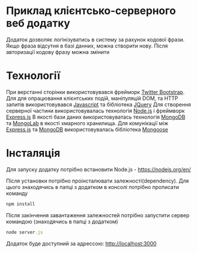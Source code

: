 # Приклад клієнтсько-серверного веб додатку
Додаток дозволяє логінізуватись в систему за рахунок кодової фрази.
Якщо фраза відсутня в базі данних, можна створити нову. 
Після авторизації кодову фразу можна змінити 
# Технології
При верстанні сторінки використовувався фрейморк [Twitter Bootstrap](http://getbootstrap.com/).
Для для опрацювання клієнтських подій, маніпуляцій DOM, та HTTP запитів використовувався 
[Javascript](https://developer.mozilla.org/en-US/docs/Web/JavaScript) та бібліотека [JQuery](https://jquery.com/)
Для створення серверної частини використовувалась технологія [Node.js](https://nodejs.org/en/) і фреймворк [Express.js](http://expressjs.com/)
В якості бази даних використовуватась технологія [MongoDB](https://www.mongodb.org/) та [MongoLab](https://mongolab.com/) в якості хмарного хранилища.
Для комунікації між [Express.js](http://expressjs.com/) та [MongoDB](https://www.mongodb.org/) використовувалась бібліотека [Mongoose](http://mongoosejs.com/)
# Інсталяція

Для запуску додатку потрібно встановити Node.js - https://nodejs.org/en/

Після установки потрібно проінсталювати залежності(dependency). Для цього знаходячись в папці з додатком в консолі потрібно прописати команду
```js
npm install
```
Після закінчення завантаження залежностей потрібно запустити сервер командою (знаходячись в папці з додатком)
```js
node server.js
```
Додаток буде доступний за адрессою: [http://localhost:3000](http://localhost:3000)

